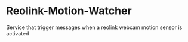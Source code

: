 # Reolink-Motion-Watcher
Service that trigger messages when a reolink webcam motion sensor is activated
